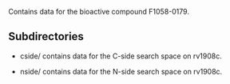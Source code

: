 Contains data for the bioactive compound F1058-0179.

## Subdirectories

- cside/ contains data for the C-side search space on rv1908c.

- nside/ contains data for the N-side search space on rv1908c.

